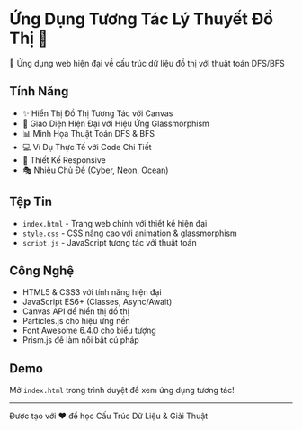 # Ứng Dụng Tương Tác Lý Thuyết Đồ Thị 🚀

🌟 Ứng dụng web hiện đại về cấu trúc dữ liệu đồ thị với thuật toán DFS/BFS

## Tính Năng

- ✨ Hiển Thị Đồ Thị Tương Tác với Canvas
- 🎨 Giao Diện Hiện Đại với Hiệu Ứng Glassmorphism
- 📊 Minh Họa Thuật Toán DFS & BFS
- 💻 Ví Dụ Thực Tế với Code Chi Tiết
- 📱 Thiết Kế Responsive
- 🎭 Nhiều Chủ Đề (Cyber, Neon, Ocean)

## Tệp Tin

- `index.html` - Trang web chính với thiết kế hiện đại
- `style.css` - CSS nâng cao với animation & glassmorphism
- `script.js` - JavaScript tương tác với thuật toán

## Công Nghệ

- HTML5 & CSS3 với tính năng hiện đại
- JavaScript ES6+ (Classes, Async/Await)
- Canvas API để hiển thị đồ thị
- Particles.js cho hiệu ứng nền
- Font Awesome 6.4.0 cho biểu tượng
- Prism.js để làm nổi bật cú pháp

## Demo

Mở `index.html` trong trình duyệt để xem ứng dụng tương tác!

---

Được tạo với ❤️ để học Cấu Trúc Dữ Liệu & Giải Thuật
